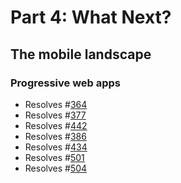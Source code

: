 # Part 4: What Next?

## The mobile landscape

### Progressive web apps

* Resolves #[364](https://github.com/orbitdb/orbit-db/issues/364)
* Resolves #[377](https://github.com/orbitdb/orbit-db/issues/377)
* Resolves #[442](https://github.com/orbitdb/orbit-db/issues/442)
* Resolves #[386](https://github.com/orbitdb/orbit-db/issues/386)
* Resolves #[434](https://github.com/orbitdb/orbit-db/issues/434)
* Resolves #[501](https://github.com/orbitdb/orbit-db/issues/501)
* Resolves #[504](https://github.com/orbitdb/orbit-db/issues/504)
